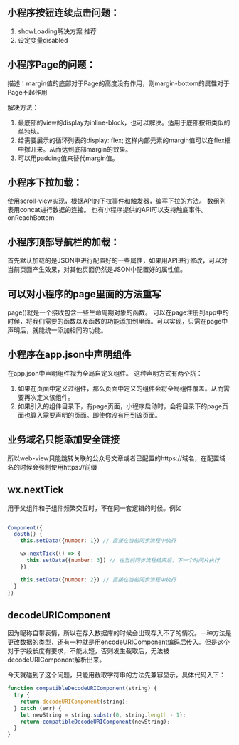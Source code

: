 ## 小程序按钮连续点击问题：
1. showLoading解决方案 推荐
2. 设定变量disabled

## 小程序Page的问题：
描述：margin值的底部对于Page的高度没有作用，则margin-bottom的属性对于Page不起作用

解决方法：
1. 最底部的view的display为inline-block，也可以解决。适用于底部按钮类似的单独块。
2. 给需要展示的循环列表的display: flex; 这样内部元素的margin值可以在flex框中撑开来。从而达到底部margin的效果。
3. 可以用padding值来替代margin值。

## 小程序下拉加载：
使用scroll-view实现，根据API的下拉事件和触发器，编写下拉的方法。
数组列表用concat进行数据的连接。
也有小程序提供的API可以支持触底事件。
onReachBottom


## 小程序顶部导航栏的加载：
首先默认加载的是JSON中进行配置好的一些属性，如果用API进行修改，可以对当前页面产生效果，对其他页面仍然是JSON中配置好的属性值。


## 可以对小程序的page里面的方法重写
page()就是一个接收包含一些生命周期对象的函数。
可以在page注册到app中的时候，将我们需要的函数以及函数的功能添加到里面。可以实现，只需在page中声明后，就能统一添加相同的功能。


## 小程序在app.json中声明组件
在app.json中声明组件视为全局自定义组件。
这种声明方式有两个坑：

1. 如果在页面中定义过组件，那么页面中定义的组件会将全局组件覆盖。从而需要再次定义该组件。
2. 如果引入的组件目录下，有page页面，小程序启动时，会将目录下的page页面也算入需要声明的页面。即使你没有用到该页面。


## 业务域名只能添加安全链接
所以web-view只能跳转关联的公众号文章或者已配置的https://域名，在配置域名的时候会强制使用https://前缀

## wx.nextTick
用于父组件和子组件频繁交互时，不在同一套逻辑的时候。例如

``` js

Component({
  doSth() {
    this.setData({number: 1}) // 直接在当前同步流程中执行

    wx.nextTick(() => {
      this.setData({number: 3}) // 在当前同步流程结束后，下一个时间片执行
    })

    this.setData({number: 2}) // 直接在当前同步流程中执行
  }
})

```

## decodeURIComponent
因为昵称自带表情，所以在存入数据库的时候会出现存入不了的情况。一种方法是更改数据的类型，还有一种就是用encodeURIComponent编码后传入。但是这个对于字段长度有要求，不能太短，否则发生截取后，无法被decodeURIComponent解析出来。

今天就碰到了这个问题，只能用截取字符串的方法先兼容显示，具体代码入下：

``` js
function compatibleDecodeURIComponent(string) {
  try {
    return decodeURIComponent(string);
  } catch (err) {
    let newString = string.substr(0, string.length - 1);
    return compatibleDecodeURIComponent(newString);
  }
}
```
